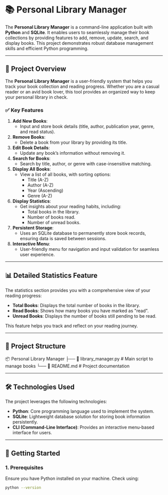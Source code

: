 # 📚 Personal Library Manager

The **Personal Library Manager** is a command-line application built with **Python** and **SQLite**. It enables users to seamlessly manage their book collections by providing features to add, remove, update, search, and display books. This project demonstrates robust database management skills and efficient Python programming.

---

## 📝 Project Overview

The **Personal Library Manager** is a user-friendly system that helps you track your book collection and reading progress. Whether you are a casual reader or an avid book lover, this tool provides an organized way to keep your personal library in check.

### ✅ Key Features

1. **Add New Books**:  
   - Input and store book details (title, author, publication year, genre, and read status).  
2. **Remove Books**:  
   - Delete a book from your library by providing its title.  
3. **Edit Book Details**:  
   - Update any book’s information without removing it.  
4. **Search for Books**:  
   - Search by title, author, or genre with case-insensitive matching.  
5. **Display All Books**:  
   - View a list of all books, with sorting options:  
      - Title (A-Z)  
      - Author (A-Z)  
      - Year (Ascending)  
      - Genre (A-Z)  
6. **Display Statistics**:  
   - Get insights about your reading habits, including:  
      - Total books in the library.  
      - Number of books read.  
      - Number of unread books.  
7. **Persistent Storage**:  
   - Uses an SQLite database to permanently store book records, ensuring data is saved between sessions.  
8. **Interactive Menu**:  
   - User-friendly menu for navigation and input validation for seamless user experience.  

---

## 📊 Detailed Statistics Feature

The statistics section provides you with a comprehensive view of your reading progress:

- **Total Books**: Displays the total number of books in the library.  
- **Read Books**: Shows how many books you have marked as "read".  
- **Unread Books**: Displays the number of books still pending to be read.  

This feature helps you track and reflect on your reading journey.

---

## 📂 Project Structure

📦 Personal Library Manager ├── 📄 library_manager.py # Main script to manage books └── 📄 README.md # Project documentation


---

## 🛠️ Technologies Used

The project leverages the following technologies:

- **Python**: Core programming language used to implement the system.  
- **SQLite**: Lightweight database solution for storing book information persistently.  
- **CLI (Command-Line Interface)**: Provides an interactive menu-based interface for users.  

---

## 🚀 Getting Started

### 1. Prerequisites

Ensure you have Python installed on your machine. Check using:

```bash
python --version
